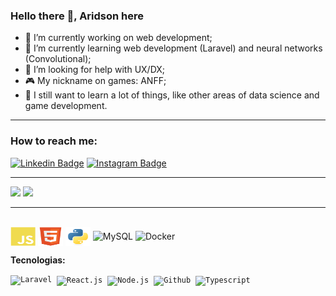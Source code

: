 ### Hello there 👋, Aridson here

- 🔭 I’m currently working on web development;
- 🌱 I’m currently learning web development (Laravel) and neural networks (Convolutional);
- 🤔 I’m looking for help with UX/DX;
- 🎮 My nickname on games: ANFF;
- 🧠 I still want to learn a lot of things, like other areas of data science and game development.
---

###  How to reach me:

[![Linkedin Badge](https://img.shields.io/badge/-Linkedin-blue?style=flat-square&logo=Linkedin&logoColor=white&link=https://www.linkedin.com/in/aridsonf/)](https://www.linkedin.com/in/aridsonf) 
[![Instagram Badge](https://img.shields.io/badge/-Instagram-brown?style=flat-square&logo=Instagram&logoColor=white&link=https://www.instagram.com/aridsonf/)](https://www.instagram.com/aridsonf/)

---

<div>
  <img height="155em" src="https://github-readme-stats.vercel.app/api?username=aridsonf&show_icons=true&theme=tokyonight&include_all_commits=true&count_private=true">
  <img height="155em" src="https://github-readme-stats.vercel.app/api/top-langs/?username=aridsonf&layout=compact&langs_count=7&theme=tokyonight">
</div>
  
---  

<div style="display: inline_block"><br>
 
  
  <img align="center" alt="Js" height="30" width="40" src="https://raw.githubusercontent.com/devicons/devicon/master/icons/javascript/javascript-plain.svg">
  <img align="center" alt="HTML" height="30" width="40" src="https://raw.githubusercontent.com/devicons/devicon/master/icons/html5/html5-original.svg">
  <img align="center" alt="Python" height="30" width="40" src="https://raw.githubusercontent.com/devicons/devicon/master/icons/python/python-original.svg">
  <img align="center" alt="MySQL" height="30" width="40" src="https://cdn.jsdelivr.net/gh/devicons/devicon/icons/mysql/docker-original-wordmark.svg">
  <img align="center" height="30" width="40" alt="Docker" src="https://cdn.jsdelivr.net/gh/devicons/devicon/icons/docker/laravel-plain.svg">

</div>

 **Tecnologias:**
<p align="left">
  <code><img align="center" height="30" width="40" alt="Laravel" src="https://cdn.jsdelivr.net/gh/devicons/devicon/icons/laravel/laravel-plain.svg"></code>&nbsp;
  <code><img src="https://user-images.githubusercontent.com/51785898/91357843-411b3900-e7c8-11ea-8161-3e8191a6cde2.png" alt="React.js" width="45" height="38"/></code>&nbsp;
  <code><img src="http://abneroliveira.eti.br/wp-content/uploads/2020/01/nodejs-logo-png-node-js-development-296.png" alt="Node.js" width="38" height="38"/></code>&nbsp; 
  <code><img src="https://user-images.githubusercontent.com/51785898/91358353-0cf44800-e7c9-11ea-9a54-0a988aa2837c.png" alt="Github" width="38" height="38"/></code>&nbsp;
  <code><img src="https://user-images.githubusercontent.com/51785898/91358426-3319e800-e7c9-11ea-9df0-b5a207cecfce.png" alt="Typescript" width="38" height="38"/></code>&nbsp;
 </p>
 

<!-- ![Snake animation](https://github.com/USERNAME/USERNAME/blob/output/github-contribution-grid-snake.svg) -->

